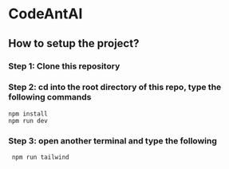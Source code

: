 # CodeAntAI

## How to setup the project?

### Step 1: Clone this repository

### Step 2: cd into the root directory of this repo, type the following commands
```
npm install
npm run dev
```

### Step 3: open another terminal and type the following

``` npm run tailwind```

